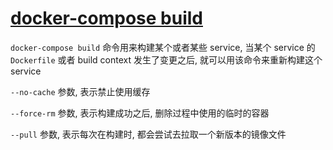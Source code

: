 # [docker-compose build](https://docs.docker.com/compose/reference/build/)

`docker-compose build` 命令用来构建某个或者某些 service, 当某个 service 的 `Dockerfile` 或者 build context 发生了变更之后, 就可以用该命令来重新构建这个 service

`--no-cache` 参数, 表示禁止使用缓存

`--force-rm` 参数, 表示构建成功之后, 删除过程中使用的临时的容器

`--pull` 参数, 表示每次在构建时, 都会尝试去拉取一个新版本的镜像文件
